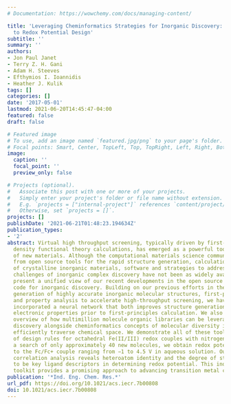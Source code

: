 ```yaml
---
# Documentation: https://wowchemy.com/docs/managing-content/

title: 'Leveraging Cheminformatics Strategies for Inorganic Discovery: Application
  to Redox Potential Design'
subtitle: ''
summary: ''
authors:
- Jon Paul Janet
- Terry Z. H. Gani
- Adam H. Steeves
- Efthymios I. Ioannidis
- Heather J. Kulik
tags: []
categories: []
date: '2017-05-01'
lastmod: 2021-06-20T14:45:47-04:00
featured: false
draft: false

# Featured image
# To use, add an image named `featured.jpg/png` to your page's folder.
# Focal points: Smart, Center, TopLeft, Top, TopRight, Left, Right, BottomLeft, Bottom, BottomRight.
image:
  caption: ''
  focal_point: ''
  preview_only: false

# Projects (optional).
#   Associate this post with one or more of your projects.
#   Simply enter your project's folder or file name without extension.
#   E.g. `projects = ["internal-project"]` references `content/project/deep-learning/index.md`.
#   Otherwise, set `projects = []`.
projects: []
publishDate: '2021-06-21T01:48:23.194634Z'
publication_types:
- '2'
abstract: Virtual high throughput screening, typically driven by first-principles,
  density functional theory calculations, has emerged as a powerful tool for the discovery
  of new materials. Although the computational materials science community has benefited
  from open source tools for the rapid structure generation, calculation, and analysis
  of crystalline inorganic materials, software and strategies to address the unique
  challenges of inorganic complex discovery have not been as widely available. We
  present a unified view of our recent developments in the open source molSimplify
  code for inorganic discovery. Building on our previous efforts in the automated
  generation of highly accurate inorganic molecular structures, first-principles simulation,
  and property analysis to accelerate high-throughput screening, we have recently
  incorporated a neural network that both improves structure generation and predicts
  electronic properties prior to first-principles calculation. We also provide an
  overview of how multimillion molecule organic libraries can be leveraged for inorganic
  discovery alongside cheminformatics concepts of molecular diversity in order to
  efficiently traverse chemical space. We demonstrate all of these tools on the discovery
  of design rules for octahedral Fe(II/III) redox couples with nitrogen ligands. Over
  a search of only approximately 40 new molecules, we obtain redox potentials relative
  to the Fc/Fc+ couple ranging from −1 to 4.5 V in aqueous solution. Our new automated
  correlation analysis reveals heteroatom identity and the degree of structural branching
  to be key ligand descriptors in determining redox potential. This inorganic discovery
  toolkit provides a promising approach to advancing transition metal complex design.
publication: '*Ind. Eng. Chem. Res.*'
url_pdf: https://doi.org/10.1021/acs.iecr.7b00808
doi: 10.1021/acs.iecr.7b00808
---
```

